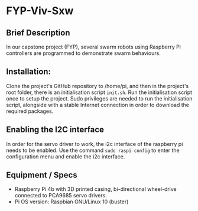# FYP-Viv-Sxw

## Brief Description
In our capstone project (FYP), several swarm robots using Raspberry Pi controllers are programmed to demonstrate swarm behaviours.

## Installation:
Clone the project's GitHub repository to /home/pi, and then in the project's root folder, there is an initialisation script `init.sh`. Run the initialisation script once to setup the project. Sudo privileges are needed to run the initialisation script, alongside with a stable Internet connection in order to download the required packages.

## Enabling the I2C interface
In order for the servo driver to work, the i2c interface of the raspberry pi needs to be enabled. Use the command
`sudo raspi-config`
to enter the configuration menu and enable the i2c interface.

## Equipment / Specs
- Raspberry Pi 4b with 3D printed casing, bi-directional wheel-drive connected to PCA9685 servo drivers.
- Pi OS version: Raspbian GNU/Linux 10 (buster)
